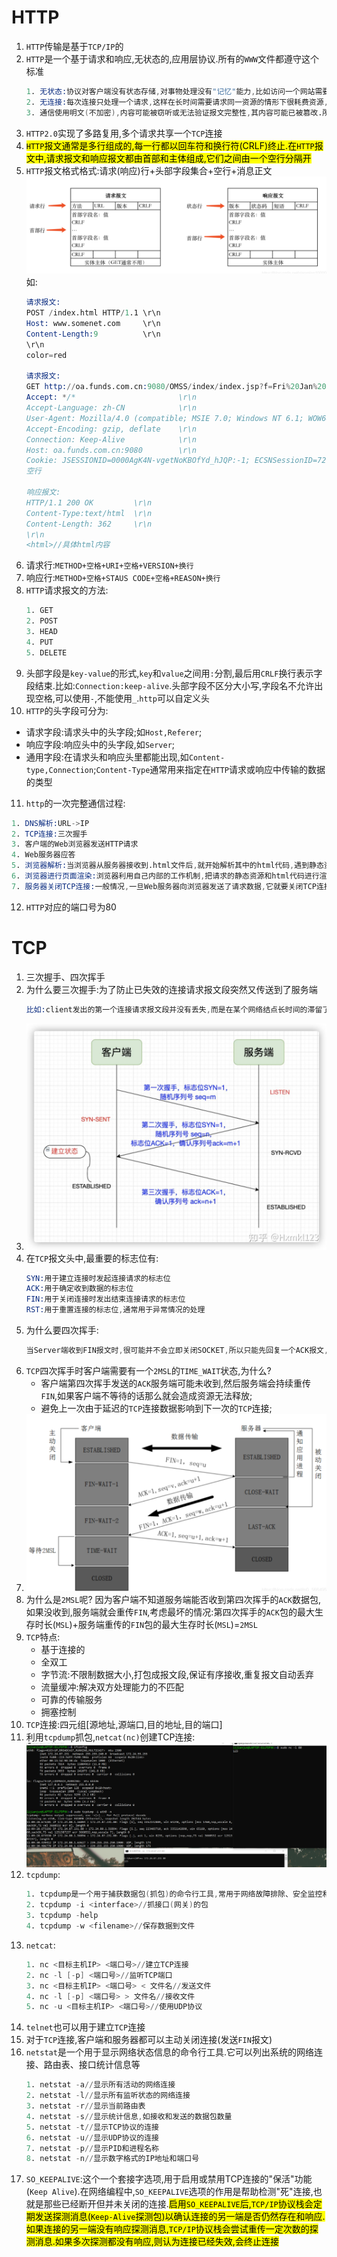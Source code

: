 # HTTP
1. `HTTP`传输是基于`TCP/IP`的
2. `HTTP`是一个基于请求和响应,无状态的,应用层协议.所有的`WWW`文件都遵守这个标准
   ```s
   1. 无状态:协议对客户端没有状态存储,对事物处理没有"记忆"能力,比如访问一个网站需要反复进行登录操作
   2. 无连接:每次连接只处理一个请求,这样在长时间需要请求同一资源的情形下很耗费资源,因此后期可以通过Connection:Keep-Alive实现长连接
   3. 通信使用明文(不加密),内容可能被窃听或无法验证报文完整性,其内容可能已被篡改.所以出现了HTTPS
   ```
3. `HTTP2.0`实现了多路复用,多个请求共享一个`TCP`连接
4. <mark>`HTTP`报文通常是多行组成的,每一行都以回车符和换行符(CRLF)终止.在`HTTP`报文中,请求报文和响应报文都由首部和主体组成,它们之间由一个空行分隔开</mark>
5. `HTTP`报文格式格式:请求(响应)行+头部字段集合+空行+消息正文
   ![](http报文.png)
   如:
   ```s
   请求报文:
   POST /index.html HTTP/1.1 \r\n
   Host: www.somenet.com     \r\n
   Content-Length:9          \r\n
   \r\n
   color=red

   请求报文:
   GET http://oa.funds.com.cn:9080/OMSS/index/index.jsp?f=Fri%20Jan%205%2008:56:35%20UTC+0800%202018 HTTP/1.1             \r\n
   Accept: */*                       \r\n
   Accept-Language: zh-CN            \r\n
   User-Agent: Mozilla/4.0 (compatible; MSIE 7.0; Windows NT 6.1; WOW64; Trident/7.0; SLCC2; .NET CLR 2.0.50727; .NET CLR 3.5.30729; .NET CLR 3.0.30729; Media Center PC 6.0; .NET4.0C; .NET4.0E)                          \r\n
   Accept-Encoding: gzip, deflate    \r\n
   Connection: Keep-Alive            \r\n
   Host: oa.funds.com.cn:9080        \r\n
   Cookie: JSESSIONID=0000AgK4N-vgetNoKBOfYd_hJQP:-1; ECSNSessionID=721303315959898497; ASPSESSIONIDQQSCRBSQ=OMFFMGDCJHLLHCLPGMKCEOEG; ASPSESSIONIDCCCRTRDD=KMENDGIBFBKFDLHKKPJGJNMF                                    \r\n
   空行

   响应报文:
   HTTP/1.1 200 OK         \r\n
   Content-Type:text/html  \r\n
   Content-Length: 362     \r\n
   \r\n
   <html>//具体html内容  
   ```
6. 请求行:`METHOD+空格+URI+空格+VERSION+换行`
7. 响应行:`METHOD+空格+STAUS CODE+空格+REASON+换行`
8. `HTTP`请求报文的方法:
   ```s
   1. GET
   2. POST
   3. HEAD
   4. PUT
   5. DELETE
   ```
9. 头部字段是`key-value`的形式,`key`和`value`之间用`:`分割,最后用`CRLF`换行表示字段结束.比如:`Connection:keep-alive`.头部字段不区分大小写,字段名不允许出现空格,可以使用`-`,不能使用`_`.`http`可以自定义头
10. `HTTP`的头字段可分为:
   * 请求字段:请求头中的头字段;如`Host,Referer`;
   * 响应字段:响应头中的头字段,如`Server`;
   * 通用字段:在请求头和响应头里都能出现,如`Content-type,Connection`;`Content-Type`通常用来指定在`HTTP`请求或响应中传输的数据的类型
11. `http`的一次完整通信过程:
   ```s
   1. DNS解析:URL->IP
   2. TCP连接:三次握手
   3. 客户端的Web浏览器发送HTTP请求
   4. Web服务器应答
   5. 浏览器解析:当浏览器从服务器接收到.html文件后,就开始解析其中的html代码,遇到静态资源js/css.image等时就会向服务器去请求下载(此时就用上keep-alive头部信息了)
   6. 浏览器进行页面渲染:浏览器利用自己内部的工作机制,把请求的静态资源和html代码进行渲染,渲染之后呈现给用户,浏览器是一个边解析边渲染的过程
   7. 服务器关闭TCP连接:一般情况,一旦Web服务器向浏览器发送了请求数据,它就要关闭TCP连接.如果浏览器或者服务器在头部信息加入了:Connection:keep-alive,则TCP连接在发送后将仍然保持打开状态.在 HTTP/1.1 或更高版本中,服务器通常不会在每次请求之后主动关闭TCP连接,除非明确指定
   ```
12. `HTTP`对应的端口号为80   
# TCP
1. 三次握手、四次挥手
2. 为什么要三次握手:为了防止已失效的连接请求报文段突然又传送到了服务端
   ```s
   比如:client发出的第一个连接请求报文段并没有丢失,而是在某个网络结点长时间的滞留了,以致延误到连接释放以后的某个时间才到达server.本来这是一个早已失效的报文段,但是server收到此失效的连接请求报文段后,就误认为是client再次发出的一个新的连接请求,于是就向client发出确认报文段,同意建立连接.假设不采用“三次握手”,那么只要server发出确认,新的连接就建立了,由于client并没有发出建立连接的请求,因此不会理睬server的确认,也不会向server发送数据,但server却以为新的运输连接已经建立,并一直等待client发来数据.所以没有采用“三次握手”,这种情况下server的很多资源就白白浪费掉了
   ```
3. 
   ![](三次握手.png)
4. 在`TCP`报文头中,最重要的标志位有:
   ```s
   SYN:用于建立连接时发起连接请求的标志位
   ACK:用于确定收到数据的标志位
   FIN:用于关闭连接时发出结束连接请求的标志位
   RST:用于重置连接的标志位,通常用于异常情况的处理
   ```
5. 为什么要四次挥手:
   ```s
   当Server端收到FIN报文时,很可能并不会立即关闭SOCKET,所以只能先回复一个ACK报文,告诉Client端,"你发的FIN报文我收到了"。只有等到我Server端所有的报文都发送完了,我才能发送FIN报文,因此不能一起发送.故需要四步握手
   ```
6. `TCP`四次挥手时客户端需要有一个`2MSL`的`TIME_WAIT`状态,为什么?
   * 客户端第四次挥手发送的`ACK`服务端可能未收到,然后服务端会持续重传`FIN`,如果客户端不等待的话那么就会造成资源无法释放;
   * 避免上一次由于延迟的`TCP`连接数据影响到下一次的`TCP`连接;
7. 
   ![](四次挥手.png)
8. 为什么是`2MSL`呢?
   因为客户端不知道服务端能否收到第四次挥手的`ACK`数据包,如果没收到,服务端就会重传`FIN`,考虑最坏的情况:第四次挥手的`ACK`包的最大生存时长(`MSL`)+服务端重传的`FIN`包的最大生存时长(`MSL`)=`2MSL`
8. `TCP`特点:
   * 基于连接的
   * 全双工
   * 字节流:不限制数据大小,打包成报文段,保证有序接收,重复报文自动丢弃
   * 流量缓冲:解决双方处理能力的不匹配
   * 可靠的传输服务
   * 拥塞控制
9. `TCP`连接:四元组[源地址,源端口,目的地址,目的端口]
10. 利用`tcpdump`抓包,`netcat(nc)`创建TCP连接:
   ![](tcp抓包.png)
11. `tcpdump`:
    ```s
    1. tcpdump是一个用于捕获数据包(抓包)的命令行工具,常用于网络故障排除、安全监控和协议分析等任务
    2. tcpdump -i <interface>//抓接口(网关)的包
    3. tcpdump -help
    4. tcpdump -w <filename>//保存数据到文件
    ```
12. `netcat`:
    ```s
    1. nc <目标主机IP> <端口号>//建立TCP连接
    2. nc -l [-p] <端口号>//监听TCP端口
    3. nc <目标主机IP> <端口号> < 文件名//发送文件
    4. nc -l [-p] <端口号> > 文件名//接收文件
    5. nc -u <目标主机IP> <端口号>//使用UDP协议
    ```
13. `telnet`也可以用于建立`TCP`连接
14. 对于`TCP`连接,客户端和服务器都可以主动关闭连接(发送`FIN`报文)
15. `netstat`是一个用于显示网络状态信息的命令行工具.它可以列出系统的网络连接、路由表、接口统计信息等
    ```s
    1. netstat -a//显示所有活动的网络连接
    2. netstat -l//显示所有监听状态的网络连接
    3. netstat -r//显示当前路由表
    4. netstat -s//显示统计信息,如接收和发送的数据包数量
    5. netstat -t//显示TCP协议的连接
    6. netstat -u//显示UDP协议的连接
    7. netstat -p//显示PID和进程名称
    8. netstat -n//显示数字格式的IP地址和端口号
    ```
16. `SO_KEEPALIVE`:这个一个套接字选项,用于启用或禁用TCP连接的"保活"功能(`Keep Alive`).在网络编程中,`SO_KEEPALIVE`选项的作用是帮助检测"死"连接,也就是那些已经断开但并未关闭的连接.<mark>启用`SO_KEEPALIVE`后,`TCP/IP`协议栈会定期发送探测消息(`Keep-Alive`探测包)以确认连接的另一端是否仍然存在和响应.如果连接的另一端没有响应探测消息,`TCP/IP`协议栈会尝试重传一定次数的探测消息.如果多次探测都没有响应,则认为连接已经失效,会终止连接</mark>
